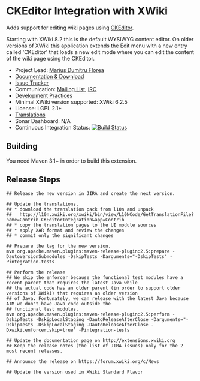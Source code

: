 # CKEditor Integration with XWiki

Adds support for editing wiki pages using [CKEditor](http://ckeditor.com/).

Starting with XWiki 8.2 this is the default WYSIWYG content editor. On older versions of XWiki this application extends the Edit menu with a new entry called 'CKEditor' that loads a new edit mode where you can edit the content of the wiki page using the CKEditor.

* Project Lead: [Marius Dumitru Florea](http://www.xwiki.org/xwiki/bin/view/XWiki/mflorea)
* [Documentation & Download](http://extensions.xwiki.org/xwiki/bin/view/Extension/CKEditor+Integration)
* [Issue Tracker](http://jira.xwiki.org/browse/CKEDITOR)
* Communication: [Mailing List](http://dev.xwiki.org/xwiki/bin/view/Community/MailingLists>), [IRC]( http://dev.xwiki.org/xwiki/bin/view/Community/IRC)
* [Development Practices](http://dev.xwiki.org)
* Minimal XWiki version supported: XWiki 6.2.5
* License: LGPL 2.1+
* [Translations](http://l10n.xwiki.org/xwiki/bin/view/Contrib/CKEditorIntegration)
* Sonar Dashboard: N/A
* Continuous Integration Status: [![Build Status](http://ci.xwiki.org/job/XWiki%20Contrib/job/application-ckeditor/job/master/badge/icon)](http://ci.xwiki.org/view/Contrib/job/XWiki%20Contrib/job/application-ckeditor/job/master/)

## Building

You need Maven 3.1+ in order to build this extension.

## Release Steps

    ## Release the new version in JIRA and create the next version.

    ## Update the translations.
    ## * download the translation pack from l10n and unpack
    ##   http://l10n.xwiki.org/xwiki/bin/view/L10NCode/GetTranslationFile?name=Contrib.CKEditorIntegration&app=Contrib
    ## * copy the translation pages to the UI module sources
    ## * apply XAR format and review the changes
    ## * commit only the significant changes

    ## Prepare the tag for the new version.
    mvn org.apache.maven.plugins:maven-release-plugin:2.5:prepare -DautoVersionSubmodules -DskipTests -Darguments="-DskipTests" -Pintegration-tests

    ## Perform the release
    ## We skip the enforcer because the functional test modules have a recent parent that requires the latest Java while
    ## the actual code has an older parent (in order to support older versions of XWiki) that requires an older version
    ## of Java. Fortunately, we can release with the latest Java because ATM we don't have Java code outside the
    ## functional test modules.
    mvn org.apache.maven.plugins:maven-release-plugin:2.5:perform -DskipTests -DskipLocalStaging -DautoReleaseAfterClose -Darguments="-DskipTests -DskipLocalStaging -DautoReleaseAfterClose -Dxwiki.enforcer.skip=true" -Pintegration-tests

    ## Update the documentation page on http://extensions.xwiki.org
    ## Keep the release notes (the list of JIRA issues) only for the 2 most recent releases.

    ## Announce the release on https://forum.xwiki.org/c/News

    ## Update the version used in XWiki Standard Flavor
